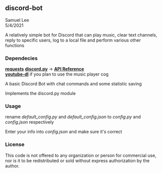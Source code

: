 ## discord-bot
Samuel Lee  
5/4/2021

A relatively simple bot for Discord that can play music, clear text channels, reply to specific users,
log to a local file and perform various other functions

### Dependecies 
**[requests](https://pypi.org/project/requests/)**
**[discord.py](https://pypi.org/project/discord.py/)** -> **[API Reference](https://discordpy.readthedocs.io/en/stable/)**  
**[youtube-dl](https://youtube-dl.org/)** if you plan to use the music player cog 


A basic Discord Bot with chat commands and some statistic saving

Implements the discord.py module

### Usage
rename *default_config.py* and *default_config.json* to *config.py*
and *config.json* respectively

Enter your info into *config.json* and make sure it's correct

### License
This code is not offered to any organization or person for
commercial use, nor is it to be redistributed or sold without express authorization
by the author.
